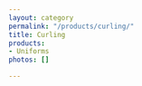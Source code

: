 ```yaml
---
layout: category
permalink: "/products/curling/"
title: Curling
products:
- Uniforms
photos: []

---
```


